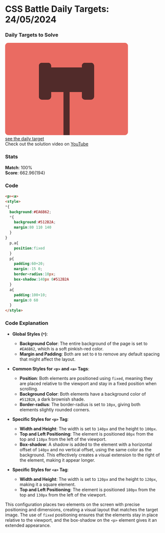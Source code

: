 # CSS Battle Daily Targets: 24/05/2024

### Daily Targets to Solve

![picture of daily target](./images/24.png)  
[see the daily target](https://cssbattle.dev/play/xZLQ2qYciR4FZvD1GJ5Y)  
Check out the solution video on [YouTube](https://www.youtube.com/watch?v=Vf8ylHMgKNs)

### Stats

**Match**: 100%  
**Score**: 662.96{194}

### Code

```html
<p><a>
<style>
*{
  background:#EA6B62;
  *{
    background:#512B2A;
    margin:80 110 140
  }
}
  p,a{
    position:fixed
  }
  p{
    padding:60+20;
    margin:-15 0;
    border-radius:10px;
    box-shadow:140px 0#512B2A
  }
  a{
    padding:100+10;
    margin:0 60
  }
</style>
```

### Code Explanation

- **Global Styles (`*`)**:
  - **Background Color**: The entire background of the page is set to `#EA6B62`, which is a soft pinkish-red color.
  - **Margin and Padding**: Both are set to `0` to remove any default spacing that might affect the layout.

- **Common Styles for `<p>` and `<a>` Tags**:
  - **Position**: Both elements are positioned using `fixed`, meaning they are placed relative to the viewport and stay in a fixed position when scrolling.
  - **Background Color**: Both elements have a background color of `#512B2A`, a dark brownish shade.
  - **Border-radius**: The border-radius is set to `10px`, giving both elements slightly rounded corners.

- **Specific Styles for `<p>` Tag**:
  - **Width and Height**: The width is set to `140px` and the height to `100px`.
  - **Top and Left Positioning**: The element is positioned `80px` from the top and `110px` from the left of the viewport.
  - **Box-shadow**: A shadow is added to the element with a horizontal offset of `140px` and no vertical offset, using the same color as the background. This effectively creates a visual extension to the right of the element, making it appear longer.

- **Specific Styles for `<a>` Tag**:
  - **Width and Height**: The width is set to `120px` and the height to `120px`, making it a square element.
  - **Top and Left Positioning**: The element is positioned `180px` from the top and `130px` from the left of the viewport.

This configuration places two elements on the screen with precise positioning and dimensions, creating a visual layout that matches the target image. The use of `fixed` positioning ensures that the elements stay in place relative to the viewport, and the box-shadow on the `<p>` element gives it an extended appearance.